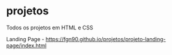 # projetos
Todos os projetos em HTML e CSS


Landing Page - https://fgn90.github.io/projetos/projeto-landing-page/index.html
